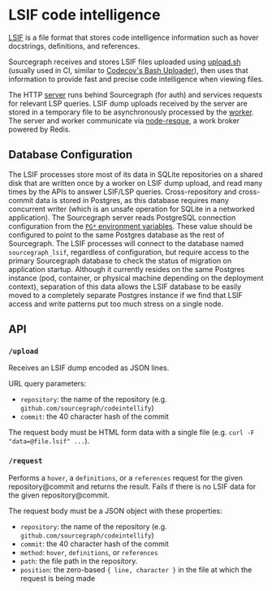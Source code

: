 # LSIF code intelligence

[LSIF](https://code.visualstudio.com/blogs/2019/02/19/lsif) is a file format that stores code intelligence information such as hover docstrings, definitions, and references.

Sourcegraph receives and stores LSIF files uploaded using [upload.sh](upload.sh) (usually used in CI, similar to [Codecov's Bash Uploader](https://docs.codecov.io/docs/about-the-codecov-bash-uploader)), then uses that information to provide fast and precise code intelligence when viewing files.

The HTTP [server](src/server.ts) runs behind Sourcegraph (for auth) and services requests for relevant LSP queries. LSIF dump uploads received by the server are stored in a temporary file to be asynchronously processed by the [worker](src/worker.ts). The server and worker communicate via [node-resque](https://github.com/taskrabbit/node-resque), a work broker powered by Redis.

## Database Configuration

The LSIF processes store most of its data in SQLite repositories on a shared disk that are written once by a worker on LSIF dump upload, and read many times by the APIs to answer LSIF/LSP queries. Cross-repository and cross-commit data is stored in Postgres, as this database requires many concurrent writer (which is an unsafe operation for SQLite in a networked application). The Sourcegraph server reads PostgreSQL connection configuration from the [`PG*` environment variables](http://www.postgresql.org/docs/current/static/libpq-envars.html). These value should be configured to point to the same Postgres database as the rest of Sourcegraph. The LSIF processes will connect to the database named `sourcegraph_lsif`, regardless of configuration, but require access to the primary Sourcegraph database to check the status of migration on application startup. Although it currently resides on the same Postgres instance (pod, container, or physical machine depending on the deployment context), separation of this data allows the LSIF database to be easily moved to a completely separate Postgres instance if we find that LSIF access and write patterns put too much stress on a single node.

## API

### `/upload`

Receives an LSIF dump encoded as JSON lines.

URL query parameters:

- `repository`: the name of the repository (e.g. `github.com/sourcegraph/codeintellify`)
- `commit`: the 40 character hash of the commit

The request body must be HTML form data with a single file (e.g. `curl -F "data=@file.lsif" ...`).

### `/request`

Performs a `hover`, a `definitions`, or a `references` request for the given repository@commit and returns the result. Fails if there is no LSIF data for the given repository@commit.

The request body must be a JSON object with these properties:

- `repository`: the name of the repository (e.g. `github.com/sourcegraph/codeintellify`)
- `commit`: the 40 character hash of the commit
- `method`: `hover`, `definitions`, or `references`
- `path`: the file path in the repository.
- `position`: the zero-based `{ line, character }` in the file at which the request is being made
